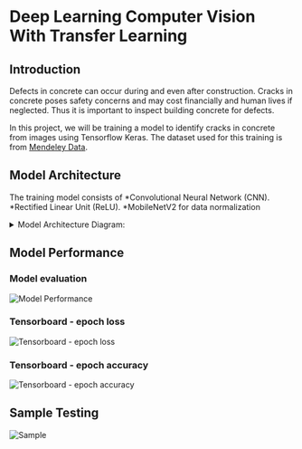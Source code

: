 # Deep Learning Computer Vision With Transfer Learning
## Introduction
Defects in concrete can occur during and even after construction. Cracks in concrete poses safety concerns and may cost financially and human lives if neglected. Thus it is important to inspect building concrete for defects.

In this project, we will be training a model to identify cracks in concrete from images using Tensorflow Keras. The dataset used for this training is from [Mendeley Data](https://data.mendeley.com/datasets/5y9wdsg2zt/2).

## Model Architecture
The training model consists of
*Convolutional Neural Network (CNN).
*Rectified Linear Unit (ReLU).
*MobileNetV2 for data normalization

<details>
  <summary>Model Architecture Diagram:</summary>
  
  ![Model Architecture](https://github.com/AshrafZainalAbidin/ConcreteCracksTrainingAndDeployment/assets/154945805/c46e1434-a202-42ea-a71d-e5ae4405d4da)
</details>

## Model Performance
### Model evaluation
![Model Performance](https://github.com/AshrafZainalAbidin/ConcreteCracksTrainingAndDeployment/assets/154945805/33a32199-ae9e-49e7-9a46-79f1fc8504d5)
### Tensorboard - epoch loss
![Tensorboard - epoch loss](https://github.com/AshrafZainalAbidin/ConcreteCracksTrainingAndDeployment/assets/154945805/0359bf9b-0669-4960-845d-fd64dd067f86)
### Tensorboard - epoch accuracy
![Tensorboard - epoch accuracy](https://github.com/AshrafZainalAbidin/ConcreteCracksTrainingAndDeployment/assets/154945805/e313b4f3-84dd-4347-b802-9ab68d66aa81)


## Sample Testing
![Sample](https://github.com/AshrafZainalAbidin/ConcreteCracksTrainingAndDeployment/assets/154945805/9a65bfdb-93a7-45e2-a0e2-57b4e948a466)


